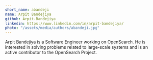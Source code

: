 ```yaml
---
short_name: abandeji
name: Arpit Bandejiya
github: Arpit-Bandejiya
linkedin: https://www.linkedin.com/in/arpit-bandejiya/
photo: "/assets/media/authors/abandeji.jpg"
---
```


Arpit Bandejiya is a Software Engineer working on OpenSearch. He is interested in solving problems related to large-scale systems and is an active contributor to the OpenSearch Project.